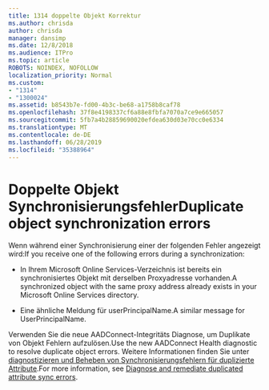 ```yaml
---
title: 1314 doppelte Objekt Korrektur
ms.author: chrisda
author: chrisda
manager: dansimp
ms.date: 12/8/2018
ms.audience: ITPro
ms.topic: article
ROBOTS: NOINDEX, NOFOLLOW
localization_priority: Normal
ms.custom:
- "1314"
- "1300024"
ms.assetid: b8543b7e-fd00-4b3c-be68-a1758b8caf78
ms.openlocfilehash: 37f8e4198337cf6a88e8fbfa7070a7ce9e665057
ms.sourcegitcommit: 5fb7a4b28859690020efdea630d03e70cc0e6334
ms.translationtype: MT
ms.contentlocale: de-DE
ms.lasthandoff: 06/28/2019
ms.locfileid: "35388964"
---
```

# <a name="duplicate-object-synchronization-errors"></a><span data-ttu-id="34340-102">Doppelte Objekt Synchronisierungsfehler</span><span class="sxs-lookup"><span data-stu-id="34340-102">Duplicate object synchronization errors</span></span>

<span data-ttu-id="34340-103">Wenn während einer Synchronisierung einer der folgenden Fehler angezeigt wird:</span><span class="sxs-lookup"><span data-stu-id="34340-103">If you receive one of the following errors during a synchronization:</span></span>

- <span data-ttu-id="34340-104">In Ihrem Microsoft Online Services-Verzeichnis ist bereits ein synchronisiertes Objekt mit derselben Proxyadresse vorhanden.</span><span class="sxs-lookup"><span data-stu-id="34340-104">A synchronized object with the same proxy address already exists in your Microsoft Online Services directory.</span></span>

- <span data-ttu-id="34340-105">Eine ähnliche Meldung für userPrincipalName.</span><span class="sxs-lookup"><span data-stu-id="34340-105">A similar message for UserPrincipalName.</span></span>

<span data-ttu-id="34340-106">Verwenden Sie die neue AADConnect-Integritäts Diagnose, um Duplikate von Objekt Fehlern aufzulösen.</span><span class="sxs-lookup"><span data-stu-id="34340-106">Use the new AADConnect Health diagnostic to resolve duplicate object errors.</span></span> <span data-ttu-id="34340-107">Weitere Informationen finden Sie unter [diagnostizieren und Beheben von Synchronisierungsfehlern für duplizierte Attribute](https://docs.microsoft.com/azure/active-directory/hybrid/how-to-connect-health-diagnose-sync-errors).</span><span class="sxs-lookup"><span data-stu-id="34340-107">For more information, see [Diagnose and remediate duplicated attribute sync errors](https://docs.microsoft.com/azure/active-directory/hybrid/how-to-connect-health-diagnose-sync-errors).</span></span>
